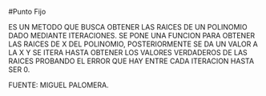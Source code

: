 #Punto Fijo

ES UN METODO QUE BUSCA OBTENER LAS RAICES DE UN POLINOMIO DADO MEDIANTE ITERACIONES. SE PONE UNA FUNCION PARA OBTENER LAS RAICES DE X DEL POLINOMIO, POSTERIORMENTE SE DA UN VALOR A LA X Y SE ITERA HASTA OBTENER LOS VALORES VERDADEROS DE LAS RAICES PROBANDO EL ERROR QUE HAY ENTRE CADA ITERACION HASTA SER 0. 

FUENTE: MIGUEL PALOMERA.
